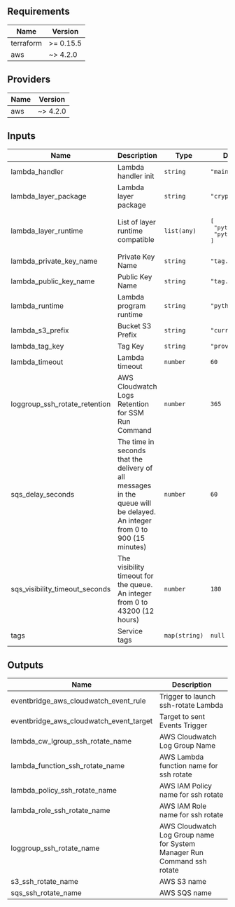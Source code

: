 ## Requirements

| Name | Version |
|------|---------|
| terraform | >= 0.15.5 |
| aws | ~> 4.2.0 |

## Providers

| Name | Version |
|------|---------|
| aws | ~> 4.2.0 |

## Inputs

| Name | Description | Type | Default | Required |
|------|-------------|------|---------|:--------:|
| lambda\_handler | Lambda handler init | `string` | `"main.main"` | no |
| lambda\_layer\_package | Lambda layer package | `string` | `"crypto"` | no |
| lambda\_layer\_runtime | List of layer runtime compatible | `list(any)` | <pre>[<br>  "python3.8",<br>  "python3.9"<br>]</pre> | no |
| lambda\_private\_key\_name | Private Key Name | `string` | `"tag.pem"` | no |
| lambda\_public\_key\_name | Public Key Name | `string` | `"tag.pub"` | no |
| lambda\_runtime | Lambda program runtime | `string` | `"python3.8"` | no |
| lambda\_s3\_prefix | Bucket S3 Prefix | `string` | `"current"` | no |
| lambda\_tag\_key | Tag Key | `string` | `"provisioning"` | no |
| lambda\_timeout | Lambda timeout | `number` | `60` | no |
| loggroup\_ssh\_rotate\_retention | AWS Cloudwatch Logs Retention for SSM Run Command | `number` | `365` | no |
| sqs\_delay\_seconds | The time in seconds that the delivery of all messages in the queue will be delayed. An integer from 0 to 900 (15 minutes) | `number` | `60` | no |
| sqs\_visibility\_timeout\_seconds | The visibility timeout for the queue. An integer from 0 to 43200 (12 hours) | `number` | `180` | no |
| tags | Service tags | `map(string)` | `null` | no |

## Outputs

| Name | Description |
|------|-------------|
| eventbridge\_aws\_cloudwatch\_event\_rule | Trigger to launch ssh-rotate Lambda |
| eventbridge\_aws\_cloudwatch\_event\_target | Target to sent Events Trigger |
| lambda\_cw\_lgroup\_ssh\_rotate\_name | AWS Cloudwatch Log Group Name |
| lambda\_function\_ssh\_rotate\_name | AWS Lambda function name for ssh rotate |
| lambda\_policy\_ssh\_rotate\_name | AWS IAM Policy name for ssh rotate |
| lambda\_role\_ssh\_rotate\_name | AWS IAM Role name for ssh rotate |
| loggroup\_ssh\_rotate\_name | AWS Cloudwatch Log Group name for System Manager Run Command ssh rotate |
| s3\_ssh\_rotate\_name | AWS S3 name |
| sqs\_ssh\_rotate\_name | AWS SQS name |